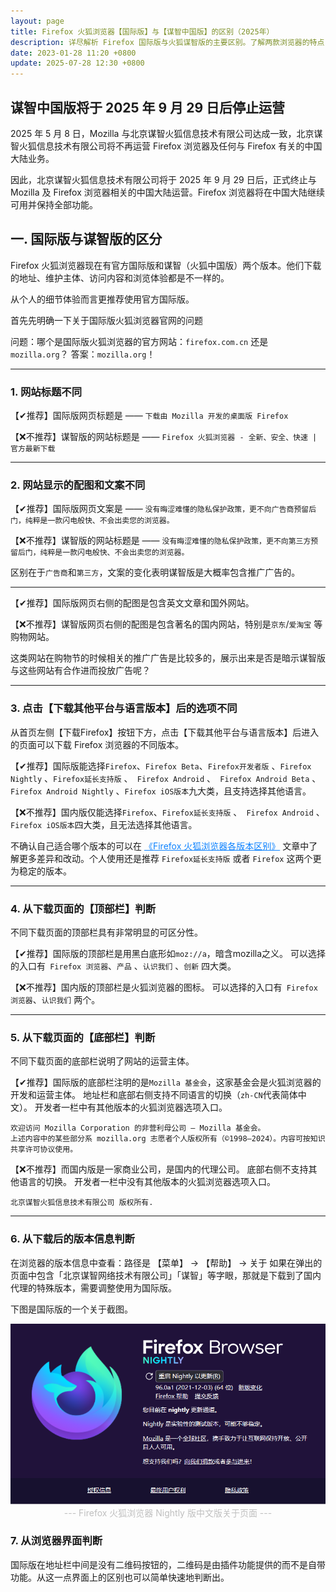 ```yaml
---
layout: page
title: Firefox 火狐浏览器【国际版】与【谋智中国版】的区别（2025年）
description: 详尽解析 Firefox 国际版与火狐谋智版的主要区别。了解两款浏览器的特点，帮助您做出更明智的选择。
date: 2023-01-28 11:20 +0800
update: 2025-07-28 12:30 +0800
---
```


## 谋智中国版将于 2025 年 9 月 29 日后停止运营

2025 年 5 月 8 日，Mozilla 与北京谋智火狐信息技术有限公司达成一致，北京谋智火狐信息技术有限公司将不再运营 Firefox 浏览器及任何与 Firefox 有关的中国大陆业务。

因此，北京谋智火狐信息技术有限公司将于 2025 年 9 月 29 日后，正式终止与 Mozilla 及 Firefox 浏览器相关的中国大陆运营。Firefox 浏览器将在中国大陆继续可用并保持全部功能。

## 一. 国际版与谋智版的区分

Firefox 火狐浏览器现在有官方国际版和谋智（火狐中国版）两个版本。他们下载的地址、维护主体、访问内容和浏览体验都是不一样的。

从个人的细节体验而言更推荐使用官方国际版。

首先先明确一下关于国际版火狐浏览器官网的问题

问题：哪个是国际版火狐浏览器的官方网站：```firefox.com.cn``` 还是 ```mozilla.org```？
答案：```mozilla.org```！

------

### 1. 网站标题不同

【✔推荐】国际版网页标题是 —— ```下载由 Mozilla 开发的桌面版 Firefox```

【❌不推荐】谋智版的网站标题是 —— ```Firefox 火狐浏览器 - 全新、安全、快速 | 官方最新下载```

------

### 2. 网站显示的配图和文案不同

【✔推荐】国际版网页文案是 —— ```没有晦涩难懂的隐私保护政策，更不向广告商预留后门，纯粹是一款闪电般快、不会出卖您的浏览器。```

【❌不推荐】谋智版的网站标题是 —— ```没有晦涩难懂的隐私保护政策，更不向第三方预留后门，纯粹是一款闪电般快、不会出卖您的浏览器。```

区别在于```广告商```和```第三方```，文案的变化表明谋智版是大概率包含推广广告的。

------

【✔推荐】国际版网页右侧的配图是包含英文文章和国外网站。

【❌不推荐】谋智版网页右侧的配图是包含著名的国内网站，特别是```京东```/```爱淘宝``` 等购物网站。

这类网站在购物节的时候相关的推广广告是比较多的，展示出来是否是暗示谋智版与这些网站有合作进而投放广告呢？

------

### 3. 点击【下载其他平台与语言版本】后的选项不同

从首页左侧【下载Firefox】按钮下方，点击【下载其他平台与语言版本】后进入的页面可以下载 Firefox 浏览器的不同版本。

【✔推荐】国际版能选择```Firefox```、```Firefox Beta```、```Firefox开发者版``` 、```Firefox Nightly``` 、```Firefox延长支持版``` 、``` Firefox Android``` 、``` Firefox Android Beta``` 、``` Firefox Android Nightly``` 、```Firefox iOS版本```九大类，且支持选择其他语言。

【❌不推荐】国内版仅能选择```Firefox```、```Firefox延长支持版``` 、``` Firefox Android``` 、```Firefox iOS版本```四大类，且无法选择其他语言。  

不确认自己适合哪个版本的可以在 <a href="/special/firefox/version/" style="color: #0c82ff;" target="_blank"> 《Firefox 火狐浏览器各版本区别》</a> 文章中了解更多差异和改动。个人使用还是推荐 ``` Firefox延长支持版 ``` 或者 ``` Firefox ``` 这两个更为稳定的版本。

------

### 4. 从下载页面的【顶部栏】判断

不同下载页面的顶部栏具有非常明显的可区分性。

【✔推荐】国际版的顶部栏是用黑白底形如```moz://a```，暗含mozilla之义。
可以选择的入口有``` Firefox 浏览器```、``` 产品 ``` 、``` 认识我们 ``` 、``` 创新 ```  四大类。

【❌不推荐】国内版的顶部栏是火狐浏览器的图标。
可以选择的入口有``` Firefox 浏览器```、``` 认识我们 ``` 两个。

------

### 5. 从下载页面的【底部栏】判断

不同下载页面的底部栏说明了网站的运营主体。

【✔推荐】国际版的底部栏注明的是```Mozilla 基金会```，这家基金会是火狐浏览器的开发和运营主体。
地址栏和底部右侧支持不同语言的切换（```zh-CN```代表简体中文）。
开发者一栏中有其他版本的火狐浏览器选项入口。

```
欢迎访问 Mozilla Corporation 的非营利母公司 — Mozilla 基金会。
上述内容中的某些部分系 mozilla.org 志愿者个人版权所有（©1998–2024）。内容可按知识共享许可协议使用。 
```

【❌不推荐】而国内版是一家商业公司，是国内的代理公司。
底部右侧不支持其他语言的切换。
开发者一栏中没有其他版本的火狐浏览器选项入口。

```
北京谋智火狐信息技术有限公司 版权所有.
```

------

### 6. 从下载后的版本信息判断

在浏览器的版本信息中查看：路径是 【菜单】 -> 【帮助】 -> 关于 如果在弹出的页面中包含「北京谋智网络技术有限公司」「谋智」等字眼，那就是下载到了国内代理的特殊版本，需要调整使用为国际版。

下图是国际版的一个关于截图。

<img src="/img/special/firefox/firefox-nightly-about.png" style="width:auto;height:auto;max-width:100%;max-height:100%;" alt="Firefox 火狐浏览器 Nightly 版关于页面">

<center><font color="#bfbfbf"> --- Firefox 火狐浏览器 Nightly 版中文版关于页面 --- </font></center>

### 7. 从浏览器界面判断

国际版在地址栏中间是没有二维码按钮的，二维码是由插件功能提供的而不是自带功能。从这一点界面上的区别也可以简单快速地判断出。